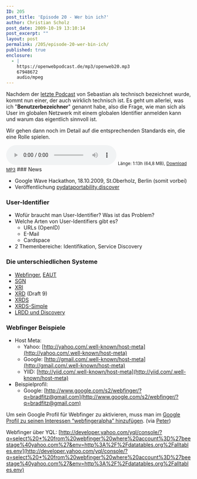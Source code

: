 ```yaml
---
ID: 205
post_title: 'Episode 20 - Wer bin ich?'
author: Christian Scholz
post_date: 2009-10-19 13:10:14
post_excerpt: ""
layout: post
permalink: /205/episode-20-wer-bin-ich/
published: true
enclosure:
  - |
    https://openwebpodcast.de/mp3/openweb20.mp3
    67948672
    audio/mpeg
---
```


Nachdem der [letzte Podcast](http://blog.openwebpodcast.de/187/owp19/) von Sebastian als technisch bezeichnet wurde, kommt nun einer, der auch wirklich technisch ist. Es geht um allerlei, was ich "**Benutzerbezeichner**" genannt habe, also die Frage, wie man sich als User im globalen Netzwerk mit einem globalen Identifier anmelden kann und warum das eigentlich sinnvoll ist.

Wir gehen dann noch im Detail auf die entsprechenden Standards ein, die eine Rolle spielen.

<audio controls>
  <source src="https://openwebpodcast.de/mp3/openweb20.mp3" type="audio/mpeg">
  Ihr Browser unterstützt diesen Audio-Player nicht.
</audio>
<small>Länge: 1:13h (64,8 MB), <a href="https://openwebpodcast.de/mp3/openweb20.mp3">Download MP3</a></small>
### News

*   Google Wave Hackathon, 18.10.2009, St.Oberholz, Berlin (somit vorbei)
*   Veröffentlichung [pydataportability.discover](http://mrtopf.de/blog/en/introducing-webfinger-and-a-python-client/)

### User-Identifier

*   Wofür braucht man User-Identifier? Was ist das Problem?
*   Welche Arten von User-Identifiers gibt es?
    *   URLs (OpenID)
    *   E-Mail
    *   Cardspace
*   2 Themenbereiche: Identifikation, Service Discovery

### Die unterschiedlichen Systeme

*   [Webfinger](http://code.google.com/p/webfinger/), [EAUT](http://www.eaut.org)
*   [SGN](http://code.google.com/p/google-sgnodemapper/)
*   [XRI](http://www.inames.net/)
*   [XRD](http://www.oasis-open.org/committees/download.php/34724/xrd-1.0-wd09.html) (Draft 9)
*   [XRDS](http://de.wikipedia.org/wiki/XRDS)
*   [XRDS-Simple](http://xrds-simple.net)
*   [LRDD und Discovery](http://hueniverse.com/discovery/)

### Webfinger Beispiele

*   Host Meta:
    *   Yahoo: [http://yahoo.com/.well-known/host-meta](http://yahoo.com/.well-known/host-meta)
    *   Google: [http://gmail.com/.well-known/host-meta](http://gmail.com/.well-known/host-meta)
    *   YIID: [http://yiid.com/.well-known/host-meta](http://yiid.com/.well-known/host-meta)
*   Beispielprofil:
    *   Google: [http://www.google.com/s2/webfinger/?q=bradfitz@gmail.com](http://www.google.com/s2/webfinger/?q=bradfitz@gmail.com)

Um sein Google Profil für Webfinger zu aktivieren, muss man im [Google Profil zu seinen Interessen “webfingeralpha” hinzufügen](http://groups.google.com/group/webfinger/browse_thread/thread/46fe84c1e38ab715). (via [Peter](http://blog.openwebpodcast.de/205/episode-20-wer-bin-ich/comment-page-1/#comment-154))

Webfinger über YQL: [http://developer.yahoo.com/yql/console/?q=select%20*%20from%20webfinger%20where%20account%3D%27beestage%40yahoo.com%27&env=http%3A%2F%2Fdatatables.org%2Falltables.env](http://developer.yahoo.com/yql/console/?q=select%20*%20from%20webfinger%20where%20account%3D%27beestage%40yahoo.com%27&env=http%3A%2F%2Fdatatables.org%2Falltables.env)

